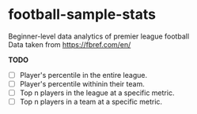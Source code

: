 # football-sample-stats
Beginner-level data analytics of premier league football\
Data taken from https://fbref.com/en/

**TODO**
- [ ] Player's percentile in the entire league. 
- [ ] Player's percentile withinin their team.  
- [ ] Top n players in the league at a specific metric. 
- [ ] Top n players in a team at a specific metric. 
